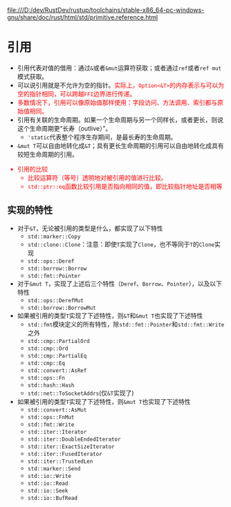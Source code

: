 [file:///D:/dev/RustDev/rustup/toolchains/stable-x86_64-pc-windows-gnu/share/doc/rust/html/std/primitive.reference.html](file:///D:/dev/RustDev/rustup/toolchains/stable-x86_64-pc-windows-gnu/share/doc/rust/html/std/primitive.reference.html)

# 引用

* 引用代表对值的借用：通过`&`或者`&mut`运算符获取；或者通过`ref`或者`ref mut`模式获取。
* 可以说引用就是不允许为空的指针。<font color="red">实际上，`Option<&T>`的内存表示与可以为空的指针相同，可以跨越`FFI`边界进行传递。</font>
* <font color="red">多数情况下，引用可以像原始值那样使用：字段访问、方法调用、索引都与原始值相同。</font>
* 引用有关联的生命周期。如果一个生命周期与另一个同样长，或者更长，则说这个生命周期更“长寿（outlive）”。
	* `'static`代表整个程序生存期间，是最长寿的生命周期。
* `&mut T`可以自由地转化成`&T`；具有更长生命周期的引用可以自由地转化成具有较短生命周期的引用。

<font color="red">

* 引用的比较
	* 比较运算符（等号）透明地对被引用的值进行比较。
	* `std::ptr::eq`函数比较引用是否指向相同的值，即比较指针地址是否相等

</font>

## 实现的特性

* 对于`&T`，无论被引用的类型是什么，都实现了以下特性
	* `std::marker::Copy`
	* `std::clone::Clone`：注意：即使`T`实现了`Clone`，也不等同于`T`的`Clone`实现
	* `std::ops::Deref`
	* `std::borrow::Borrow`
	* `std::fmt::Pointer`
* 对于`&mut T`，实现了上述后三个特性（`Deref`、`Borrow`、`Pointer`），以及以下特性
	* `std::ops::DerefMut`
	* `std::borrow::BorrowMut`
* 如果被引用的类型`T`实现了下述特性，则`&T`和`&mut T`也实现了下述特性
	* `std::fmt`模块定义的所有特性，除`std::fmt::Pointer`和`std::fmt::Write`之外
	* `std::cmp::PartialOrd`
	* `std::cmp::Ord`
	* `std::cmp::PartialEq`
	* `std::cmp::Eq`
	* `std::convert::AsRef`
	* `std::ops::Fn`
	* `std::hash::Hash`
	* `std::net::ToSocketAddrs`(仅`&T`实现了)
* 如果被引用的类型`T`实现了下述特性，则`&mut T`也实现了下述特性
	* `std::convert::AsMut`
	* `std::ops::FnMut`
	* `std::fmt::Write`
	* `std::iter::Iterator`
	* `std::iter::DoubleEndedIterator`
	* `std::iter::ExactSizeIterator`
	* `std::iter::FusedIterator`
	* `std::iter::TrustedLen`
	* `std::marker::Send`
	* `std::io::Write`
	* `std::io::Read`
	* `std::io::Seek`
	* `std::io::BufRead`
